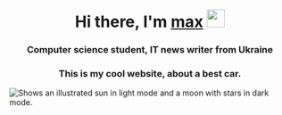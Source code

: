 <h1 align="center">Hi there, I'm <a href="https://daniilshat.ru/" target="_blank">max</a> 
<img src="https://github.com/blackcater/blackcater/raw/main/images/Hi.gif" height="32"/></h1>
<h3 align="center">Computer science student, IT news writer from Ukraine</h3>
<h3 align="center">This is my cool website, about a best car.</h4>

<picture>
<img style="align-items: center;" alt="Shows an illustrated sun in light mode and a moon with stars in dark mode." src="https://cdn.wccftech.com/wp-content/uploads/2016/09/spacee-scaled.jpg">
</picture>

